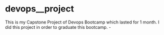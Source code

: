 # devops__project
This is my Capstone Project of Devops Bootcamp which lasted for 1 month.
I did this project in order to graduate this bootcamp. -

